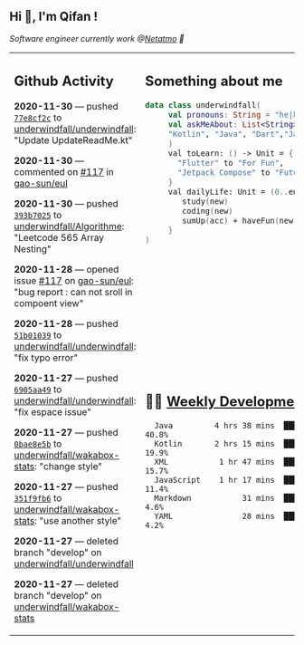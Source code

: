 <h2> Hi 👋, I'm Qifan ! </h2>
<p><em>Software engineer currently work @<a href="https://www.netatmo.com">Netatmo</a> 🔭
</em></p>
<table><tr><td valign="top" rowspan="2">

 ## Github Activity
 <!-- githubActivity starts -->
  **2020-11-30** — pushed [`77e8cf2c`](https://api.github.com/repos/underwindfall/underwindfall/commits/77e8cf2c8d84fcf7b06587794e96b380f514ffab) to [underwindfall/underwindfall](https://api.github.com/repos/underwindfall/underwindfall): "Update UpdateReadMe.kt"

  **2020-11-30** — commented on [#117](https://github.com/gao-sun/eul/issues/117#issuecomment-736012574) in [gao-sun/eul](https://api.github.com/repos/gao-sun/eul)

  **2020-11-30** — pushed [`393b7025`](https://api.github.com/repos/underwindfall/Algorithme/commits/393b7025594016b91d01c9f673da106c09fbc6b1) to [underwindfall/Algorithme](https://api.github.com/repos/underwindfall/Algorithme): "Leetcode 565 Array Nesting"

  **2020-11-28** — opened issue [#117](https://api.github.com/repos/gao-sun/eul/issues/117) on [gao-sun/eul](https://api.github.com/repos/gao-sun/eul): "bug report : can not sroll in compoent view"

  **2020-11-28** — pushed [`51b01039`](https://api.github.com/repos/underwindfall/underwindfall/commits/51b010398b426f78462967c1f70a38909519413f) to [underwindfall/underwindfall](https://api.github.com/repos/underwindfall/underwindfall): "fix typo error"

  **2020-11-27** — pushed [`6905aa49`](https://api.github.com/repos/underwindfall/underwindfall/commits/6905aa49967157c65d6b3f447b2bc7a4b36830f1) to [underwindfall/underwindfall](https://api.github.com/repos/underwindfall/underwindfall): "fix espace issue"

  **2020-11-27** — pushed [`0bae8e5b`](https://api.github.com/repos/underwindfall/wakabox-stats/commits/0bae8e5ba8c9d0999ae50cbe999465f819e7d012) to [underwindfall/wakabox-stats](https://api.github.com/repos/underwindfall/wakabox-stats): "change style"

  **2020-11-27** — pushed [`351f9fb6`](https://api.github.com/repos/underwindfall/wakabox-stats/commits/351f9fb694f5330732c00fb180b567ca96b702b6) to [underwindfall/wakabox-stats](https://api.github.com/repos/underwindfall/wakabox-stats): "use another style"

  **2020-11-27** — deleted branch "develop" on [underwindfall/underwindfall](https://api.github.com/repos/underwindfall/underwindfall)

  **2020-11-27** — deleted branch "develop" on [underwindfall/wakabox-stats](https://api.github.com/repos/underwindfall/wakabox-stats)
 <!-- githubActivity ends -->
 </td><td valign="top">

 ## Something about me
 <!-- profile starts -->
 ```kotlin
 data class underwindfall(
      val pronouns: String = "he|him",
      val askMeAbout: List<String> = listOf(
      "Kotlin", "Java", "Dart","Javascript", "Typescript"
      )
      val toLearn: () -> Unit = {
        "Flutter" to "For Fun",
        "Jetpack Compose" to "Future"
      }
      val dailyLife: Unit = (0..end).reduce { acc, new ->
         study(new)
         coding(new)
         sumUp(acc) + haveFun(new)
      }
 )
 ```
 <!-- profile ends -->
 </td></tr><tr><td valign="top">

 ## 🏊‍♂️ <a href="https://gist.github.com/underwindfall/377ee88ba1fabd1e93516e48ca9c61eb" target="_blank">Weekly Development Breakdown</a>
  <!-- codeTime starts -->
  ```text
    Java         4 hrs 38 mins  █████████████░░░░░░░░░░░  40.8%
    Kotlin       2 hrs 15 mins  ████████░░░░░░░░░░░░░░░░  19.9%
    XML           1 hr 47 mins  ███████░░░░░░░░░░░░░░░░░  15.7%
    JavaScript    1 hr 17 mins  ██████░░░░░░░░░░░░░░░░░░  11.4%
    Markdown           31 mins  ████░░░░░░░░░░░░░░░░░░░░   4.6%
    YAML               28 mins  ████░░░░░░░░░░░░░░░░░░░░   4.2%
  ```
  <!-- codeTime starts -->
  </td></tr></table>